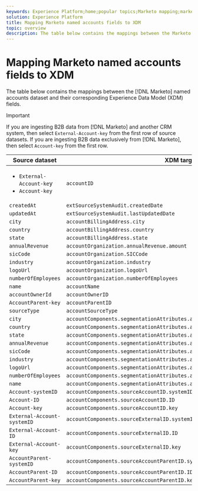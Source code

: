 ```yaml
---
keywords: Experience Platform;home;popular topics;Marketo mapping;marketo mapping;Named accounts mapping;named accounts mapping;named accounts
solution: Experience Platform
title: Mapping Marketo named accounts fields to XDM
topic: overview
description: The table below contains the mappings between the Marketo named accounts dataset and their corresponding XDM fields.
---
```


# Mapping Marketo named accounts fields to XDM

The table below contains the mappings between the [!DNL Marketo] named accounts dataset and their corresponding Experience Data Model (XDM) fields.

>[!IMPORTANT]
>
>If you are ingesting B2B data from [!DNL Marketo] and another CRM system, then select `External-Account-key` from the first row of source datasets. If you are ingesting B2B data exclusively from [!DNL Marketo], then select `Account-key` from the first row.

| Source dataset | XDM target field |
| -------------- | ---------------- |
| <ul><li>`External-Account-ke`y</li><li>`Account-key`</li></ul> | `accountID` |
| `createdAt` | `extSourceSystemAudit.createdDate` |
| `updatedAt` | `extSourceSystemAudit.lastUpdatedDate` |
| `city` | `accountBillingAddress.city` |
| `country` | `accountBillingAddress.country` |
| `state` | `accountBillingAddress.state` |
| `annualRevenue` | `accountOrganization.annualRevenue.amount` |
| `sicCode` | `accountOrganization.SICCode` |
| `industry` | `accountOrganization.industry` |
| `logoUrl` | `accountOrganization.logoUrl` |
| `numberOfEmployees` | `accountOrganization.numberOfEmployees` |
| `name` | `accountName` |
| `accountOwnerId` | `accountOwnerID` |
| `AccountParent-key` | `accountParentID` |
| `sourceType` | `accountSourceType` |
| `city` | `accountComponents.segmentationAttributes.accountBillingAddress.city` |
| `country` | `accountComponents.segmentationAttributes.accountBillingAddress.country` |
| `state` | `accountComponents.segmentationAttributes.accountBillingAddress.state` |
| `annualRevenue` | `accountComponents.segmentationAttributes.accountOrganization.annualRevenue.amount` |
| `sicCode` | `accountComponents.segmentationAttributes.accountOrganization.SICCode` |
| `industry` | `accountComponents.segmentationAttributes.accountOrganization.industry` |
| `logoUrl` | `accountComponents.segmentationAttributes.accountOrganization.logoUrl` |
| `numberOfEmployees` | `accountComponents.segmentationAttributes.accountOrganization.numberOfEmployees` |
| `name` | `accountComponents.segmentationAttributes.accountName` |
| `Account-systemID` | `accountComponents.sourceAccountID.systemID` |
| `Account-ID` | `accountComponents.sourceAccountID.ID` |
| `Account-key` | `accountComponents.sourceAccountID.key` |
| `External-Account-systemID` | `accountComponents.sourceExternalID.systemID` |
| `External-Account-ID` | `accountComponents.sourceExternalID.ID` |
| `External-Account-key` | `accountComponents.sourceExternalID.key` |
| `AccountParent-systemID` | `accountComponents.sourceAccountParentID.systemID` |
| `AccountParent-ID` | `accountComponents.sourceAccountParentID.ID` |
| `AccountParent-key` | `accountComponents.sourceAccountParentID.key` |
